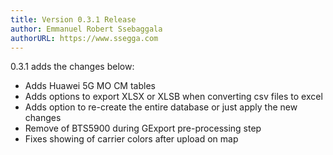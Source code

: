 ```yaml
---
title: Version 0.3.1 Release
author: Emmanuel Robert Ssebaggala
authorURL: https://www.ssegga.com
---
```


0.3.1 adds the changes below:
* Adds Huawei 5G MO CM tables
* Adds options to export XLSX or XLSB when converting csv files to excel
* Adds option to re-create the entire database or just apply the new changes 
* Remove of BTS5900 during GExport pre-processing step
* Fixes showing of carrier colors after upload on map